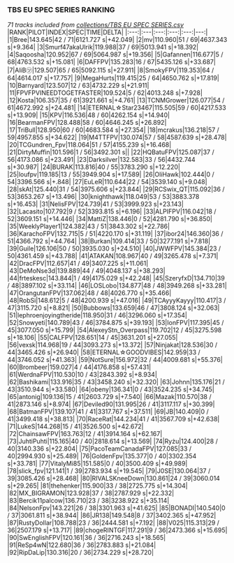 ### TBS EU SPEC SERIES RANKING
*71 tracks included from [collections/TBS EU SPEC SERIES.csv](/collections/TBS%20EU%20SPEC%20SERIES.csv)*
|RANK|PILOT|INDEX|SPEC|TIME|DELTA|
|:---:|:---|:---:|:---:|:---:|---:|
|1|Bree|143.645|42 / 71|6121.727 s|+42.049|
|2|mv|110.960|51 / 69|4637.343 s|+9.364|
|3|Smurf47akaUlrik|119.988|37 / 69|5013.941 s|+18.392|
|4|Saqoosha|120.952|67 / 69|5064.987 s|+19.356|
|5|Gafannen|116.677|5 / 68|4763.532 s|+15.081|
|6|DAFFPV|135.283|16 / 67|5435.126 s|+33.687|
|7|AliB㋡|129.507|65 / 65|5092.115 s|+27.911|
|8|SmokyFPV|119.353|64 / 64|4614.017 s|+17.757|
|9|MegaHurts|119.415|25 / 64|4650.762 s|+17.819|
|10|Barnyard|123.507|12 / 63|4732.229 s|+21.911|
|11|FPVFPVINEEDTOGETFASTER|109.524|5 / 62|4013.248 s|+7.928|
|12|Kosta|106.357|35 / 61|3921.661 s|+4.761|
|13|TCNMGrower|126.077|54 / 61|4672.992 s|+24.481|
|14|ETERNAL☆Star23467|115.505|59 / 60|4217.533 s|+13.909|
|15|KPV|116.536|48 / 60|4262.154 s|+14.940|
|16|BearmanFPV|128.488|58 / 60|4646.245 s|+26.892|
|17|TriBull|128.950|60 / 60|4683.584 s|+27.354|
|18|mcrakus|136.218|57 / 59|4957.855 s|+34.622|
|19|M4TTFPV|130.074|57 / 58|4587.639 s|+28.478|
|20|TCGundren_Fpv|118.064|51 / 57|4155.239 s|+16.468|
|21|DirtyMuffin|101.596|1 / 56|3492.301 s||
|22|HQBatuFPV|125.087|37 / 56|4173.086 s|+23.491|
|23|Darksilver|132.583|33 / 56|4432.744 s|+30.987|
|24|BURAK|113.816|40 / 55|3783.290 s|+12.220|
|25|loufpv|119.185|13 / 55|3949.904 s|+17.589|
|26|OliHawk|102.444|0 / 54|3396.566 s|+.848|
|27|EuLeR|110.644|22 / 54|3539.140 s|+9.048|
|28|skAt|125.440|31 / 54|3975.606 s|+23.844|
|29|RCSwix_QT|115.092|36 / 53|3653.267 s|+13.496|
|30|knighthawk|118.049|53 / 53|3883.378 s|+16.453|
|31|NelisFPV|124.739|41 / 53|3999.923 s|+23.143|
|32|Lacasito|107.792|9 / 52|3393.815 s|+6.196|
|33|ALPIFPV|116.042|18 / 52|3609.151 s|+14.446|
|34|MattiZ|138.446|0 / 52|4281.790 s|+36.850|
|35|WeeklyPlayer1|124.382|43 / 51|3843.302 s|+22.786|
|36|KarachoFPV|132.715|5 / 51|4220.170 s|+31.119|
|37|ibor24|146.360|36 / 51|4366.792 s|+44.764|
|38|Burkan|109.414|33 / 50|3277.191 s|+7.818|
|39|Guile|126.106|50 / 50|3935.030 s|+24.510|
|40|JWWFPV|145.384|23 / 50|4361.459 s|+43.788|
|41|ATAKAN|108.967|40 / 49|3265.478 s|+7.371|
|42|DracFPV|112.657|41 / 49|3407.225 s|+11.061|
|43|DeMoNse3d|139.889|44 / 49|4048.137 s|+38.293|
|44|frteskesc|143.844|1 / 49|4175.029 s|+42.248|
|45|SzeryfxD|134.710|39 / 48|3897.102 s|+33.114|
|46|LOSLobo|134.877|48 / 48|3949.268 s|+33.281|
|47|OrangutanFPV|137.062|48 / 48|4026.770 s|+35.466|
|48|RobSi|148.612|5 / 48|4200.939 s|+47.016|
|49|TCAyyyKayyy|110.417|3 / 47|3115.720 s|+8.821|
|50|Bubbows|133.659|46 / 47|3808.124 s|+32.063|
|51|lephroenjoyingtheride|118.950|31 / 46|3296.060 s|+17.354|
|52|Snowyeti|140.789|43 / 46|3784.875 s|+39.193|
|53|IonFPV|117.395|45 / 45|3077.050 s|+15.799|
|54|AlexeyStn_Overpass|119.702|12 / 45|3275.598 s|+18.106|
|55|CALFPV|128.651|14 / 45|3631.201 s|+27.055|
|56|vexsk|114.968|19 / 44|3093.273 s|+13.372|
|57|Ninjakat|128.536|30 / 44|3465.426 s|+26.940|
|58|ETERNAL☆GOODVIBES|142.959|33 / 44|3746.052 s|+41.363|
|59|NotSure|156.972|32 / 44|4009.681 s|+55.376|
|60|Brombeer|159.027|4 / 44|4176.858 s|+57.431|
|61|WerdnaFPV|110.530|10 / 43|2843.392 s|+8.934|
|62|Bashikami|133.916|35 / 43|3458.240 s|+32.320|
|63|Johnn|135.176|21 / 43|3510.944 s|+33.580|
|64|obeny|136.341|0 / 43|3524.235 s|+34.745|
|65|antonig|109.136|15 / 41|2603.729 s|+7.540|
|66|Mazak|110.570|38 / 41|2873.146 s|+8.974|
|67|Deviled90|131.995|26 / 41|3117.117 s|+30.399|
|68|BatmanFPV|139.107|41 / 41|3317.767 s|+37.511|
|69|JB|140.409|0 / 41|3499.418 s|+38.813|
|70|RaceRat|144.234|41 / 41|3567.709 s|+42.638|
|71|LukeS|144.268|15 / 41|3526.500 s|+42.672|
|72|ChainsawFPV|163.763|12 / 41|3914.164 s|+62.167|
|73|JuhtiPuhti|115.165|40 / 40|2818.614 s|+13.569|
|74|Ryżu|124.400|28 / 40|3140.336 s|+22.804|
|75|PacoTeamCanadaFPV|127.085|33 / 40|2994.930 s|+25.489|
|76|GoldenFpv|135.377|0 / 40|3302.354 s|+33.781|
|77|VitalyMi85|151.585|0 / 40|3500.409 s|+49.989|
|78|slick_fpv|121.141|1 / 39|2783.934 s|+19.545|
|79|J0SE|130.064|37 / 39|3085.426 s|+28.468|
|80|RIVALSKneeDown|130.861|24 / 39|3060.014 s|+29.265|
|81|thehenker|115.900|33 / 38|2725.775 s|+14.304|
|82|MX_BIGRAMON|123.928|37 / 38|2787.929 s|+22.332|
|83|Bercik11palcow|136.710|23 / 38|3238.922 s|+35.114|
|84|NelsonFpv|143.221|26 / 38|3301.963 s|+41.625|
|85|BONADI|140.540|0 / 37|3061.811 s|+38.944|
|86|JR138|149.548|8 / 37|3402.365 s|+47.952|
|87|RustyDollar|108.788|23 / 36|2444.581 s|+7.192|
|88|V025|115.313|29 / 36|2507.179 s|+13.717|
|89|chogeRINTGF|117.291|9 / 36|2473.366 s|+15.695|
|90|SwEnglishFPV|120.161|36 / 36|2716.243 s|+18.565|
|91|ReSp4wN|122.680|36 / 36|2783.883 s|+21.084|
|92|RipDaLip|130.316|20 / 36|2734.229 s|+28.720|

